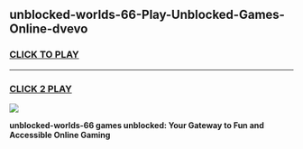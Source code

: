 
## unblocked-worlds-66-Play-Unblocked-Games-Online-dvevo
<h3>
<a href="https://premium76.site?title=unblocked-worlds-66&ref=25A">CLICK TO PLAY</a></h3>
<hr>

<h3>
<a href="https://premium76.site?title=unblocked-worlds-66&ref=25A">CLICK 2 PLAY</a>
  
</h3>

<a href="https://premium76.site?title=unblocked-worlds-66&ref=25A"><img src="https://clearcache.store/games.png"></a>


**unblocked-worlds-66 games unblocked: Your Gateway to Fun and Accessible Online Gaming**
